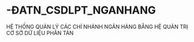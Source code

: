 # -ĐATN_CSDLPT_NGANHANG
HỆ THỐNG QUẢN LÝ CÁC CHÍ NHÁNH NGÂN HÀNG BẰNG HỆ QUẢN TRỊ CƠ SỞ DỮ LIỆU PHÂN TÁN

